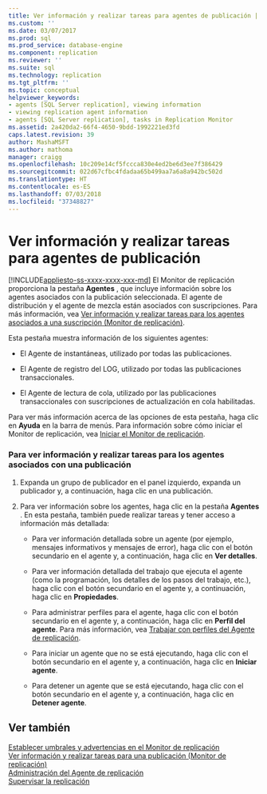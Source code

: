 ```yaml
---
title: Ver información y realizar tareas para agentes de publicación | Microsoft Docs
ms.custom: ''
ms.date: 03/07/2017
ms.prod: sql
ms.prod_service: database-engine
ms.component: replication
ms.reviewer: ''
ms.suite: sql
ms.technology: replication
ms.tgt_pltfrm: ''
ms.topic: conceptual
helpviewer_keywords:
- agents [SQL Server replication], viewing information
- viewing replication agent information
- agents [SQL Server replication], tasks in Replication Monitor
ms.assetid: 2a420da2-66f4-4650-9bdd-1992221ed3fd
caps.latest.revision: 39
author: MashaMSFT
ms.author: mathoma
manager: craigg
ms.openlocfilehash: 10c209e14cf5fccca830e4ed2be6d3ee7f386429
ms.sourcegitcommit: 022d67cfbc4fdadaa65b499aa7a6a8a942bc502d
ms.translationtype: HT
ms.contentlocale: es-ES
ms.lasthandoff: 07/03/2018
ms.locfileid: "37348827"
---
```

# <a name="view-information-and-perform-tasks-for-publication-agents"></a>Ver información y realizar tareas para agentes de publicación
[!INCLUDE[appliesto-ss-xxxx-xxxx-xxx-md](../../../includes/appliesto-ss-xxxx-xxxx-xxx-md.md)]
  El Monitor de replicación proporciona la pestaña **Agentes** , que incluye información sobre los agentes asociados con la publicación seleccionada. El agente de distribución y el agente de mezcla están asociados con suscripciones. Para más información, vea [Ver información y realizar tareas para los agentes asociados a una suscripción &#40;Monitor de replicación&#41;](../../../relational-databases/replication/monitor/view-information-and-perform-tasks-for-subscription-agents.md).  
  
 Esta pestaña muestra información de los siguientes agentes:  
  
-   El Agente de instantáneas, utilizado por todas las publicaciones.  
  
-   El Agente de registro del LOG, utilizado por todas las publicaciones transaccionales.  
  
-   El Agente de lectura de cola, utilizado por las publicaciones transaccionales con suscripciones de actualización en cola habilitadas.  
  
 Para ver más información acerca de las opciones de esta pestaña, haga clic en **Ayuda** en la barra de menús. Para información sobre cómo iniciar el Monitor de replicación, vea [Iniciar el Monitor de replicación](../../../relational-databases/replication/monitor/start-the-replication-monitor.md).  
  
### <a name="to-view-information-and-perform-tasks-for-the-agents-associated-with-a-publication"></a>Para ver información y realizar tareas para los agentes asociados con una publicación  
  
1.  Expanda un grupo de publicador en el panel izquierdo, expanda un publicador y, a continuación, haga clic en una publicación.  
  
2.  Para ver información sobre los agentes, haga clic en la pestaña **Agentes** . En esta pestaña, también puede realizar tareas y tener acceso a información más detallada:  
  
    -   Para ver información detallada sobre un agente (por ejemplo, mensajes informativos y mensajes de error), haga clic con el botón secundario en el agente y, a continuación, haga clic en **Ver detalles**.  
  
    -   Para ver información detallada del trabajo que ejecuta el agente (como la programación, los detalles de los pasos del trabajo, etc.), haga clic con el botón secundario en el agente y, a continuación, haga clic en **Propiedades**.  
  
    -   Para administrar perfiles para el agente, haga clic con el botón secundario en el agente y, a continuación, haga clic en **Perfil del agente**. Para más información, vea [Trabajar con perfiles del Agente de replicación](../../../relational-databases/replication/agents/work-with-replication-agent-profiles.md).  
  
    -   Para iniciar un agente que no se está ejecutando, haga clic con el botón secundario en el agente y, a continuación, haga clic en **Iniciar agente**.  
  
    -   Para detener un agente que se está ejecutando, haga clic con el botón secundario en el agente y, a continuación, haga clic en **Detener agente**.  
  
## <a name="see-also"></a>Ver también  
 [Establecer umbrales y advertencias en el Monitor de replicación](../../../relational-databases/replication/monitor/set-thresholds-and-warnings-in-replication-monitor.md)   
 [Ver información y realizar tareas para una publicación &#40;Monitor de replicación&#41;](../../../relational-databases/replication/monitor/view-information-and-perform-tasks-for-a-publication-replication-monitor.md)   
 [Administración del Agente de replicación](../../../relational-databases/replication/agents/replication-agent-administration.md)   
 [Supervisar la replicación](../../../relational-databases/replication/monitor/monitoring-replication-overview.md)  
  
  

